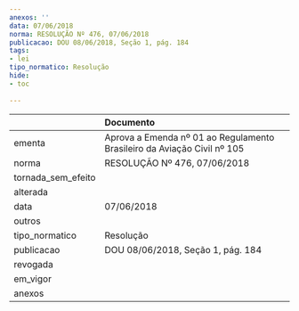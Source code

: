 ```yaml
---
anexos: ''
data: 07/06/2018
norma: RESOLUÇÃO Nº 476, 07/06/2018
publicacao: DOU 08/06/2018, Seção 1, pág. 184
tags:
- lei
tipo_normatico: Resolução
hide: 
- toc 
 
---
```


|                    | Documento                                                               |
|:-------------------|:------------------------------------------------------------------------|
| ementa             | Aprova a Emenda nº 01 ao Regulamento Brasileiro da Aviação Civil nº 105 |
| norma              | RESOLUÇÃO Nº 476, 07/06/2018                                            |
| tornada_sem_efeito |                                                                         |
| alterada           |                                                                         |
| data               | 07/06/2018                                                              |
| outros             |                                                                         |
| tipo_normatico     | Resolução                                                               |
| publicacao         | DOU 08/06/2018, Seção 1, pág. 184                                       |
| revogada           |                                                                         |
| em_vigor           |                                                                         |
| anexos             |                                                                         |
